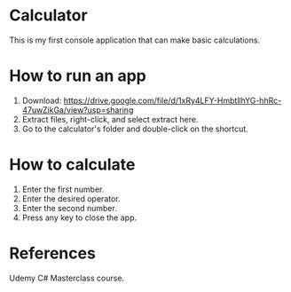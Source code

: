 # Calculator

This is my first console application that can make basic calculations.

# How to run an app

1. Download: https://drive.google.com/file/d/1xRy4LFY-HmbtllhYG-hhRc-47uwZikGa/view?usp=sharing
2. Extract files, right-click, and select extract here.
3. Go to the calculator's folder and double-click on the shortcut.

# How to calculate

1. Enter the first number.
2. Enter the desired operator.
3. Enter the second number.
4. Press any key to close the app.

# References

Udemy C# Masterclass course.

